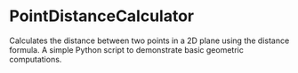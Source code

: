 # PointDistanceCalculator
Calculates the distance between two points in a 2D plane using the distance formula. A simple Python script to demonstrate basic geometric computations.

